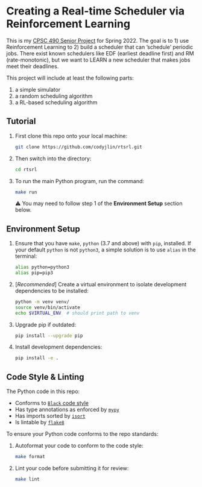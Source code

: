 # Creating a Real-time Scheduler via Reinforcement Learning

This is my [CPSC 490 Senior Project](https://dus.cs.yale.edu/490.html) for Spring 2022. The goal is to 1) use Reinforcement Learning to 2) build a scheduler that can ’schedule’ periodic jobs. There exist known schedulers like EDF (earliest deadline first) and RM (rate-monotonic), but we want to LEARN a new scheduler that makes jobs meet their deadlines.

This project will include at least the following parts:

1. a simple simulator
2. a random scheduling algorithm
3. a RL-based scheduling algorithm


## Tutorial

1. First clone this repo onto your local machine:

	```bash
	git clone https://github.com/codyjlin/rtsrl.git
	```

2. Then switch into the directory:

	```bash
	cd rtsrl
	```

3. To run the main Python program, run the command:

	```bash
	make run
	```

	:warning: You may need to follow step 1 of the **Environment Setup** section below.


## Environment Setup

1. Ensure that you have `make`, `python` (3.7 and above) with `pip`, installed. If your default `python` is not `python3`, a simple solution is to use `alias` in the terminal:
    
    ```bash
	alias python=python3
	alias pip=pip3
	```

2. [*Recommended*] Create a virtual environment to isolate development dependencies to be installed:
	
	```bash
	python -m venv venv/
	source venv/bin/activate
	echo $VIRTUAL_ENV  # should print path to venv
	```

3. Upgrade pip if outdated:
	
	```bash
	pip install --upgrade pip
	```

4. Install development dependencies:
	
	```bash
	pip install -e .
	```

## Code Style & Linting

The Python code in this repo:

- Conforms to [`Black` code style](https://black.readthedocs.io/en/stable/)
- Has type annotations as enforced by [`mypy`](https://mypy.readthedocs.io/en/stable/introduction.html)
- Has imports sorted by [`isort`](https://pycqa.github.io/isort/)
- Is lintable by [`flake8`](https://flake8.pycqa.org/en/latest/)

To ensure your Python code conforms to the repo standards:

1. Autoformat your code to conform to the code style:

	```bash
	make format
	```

2. Lint your code before submitting it for review:

	```bash
	make lint
	```
